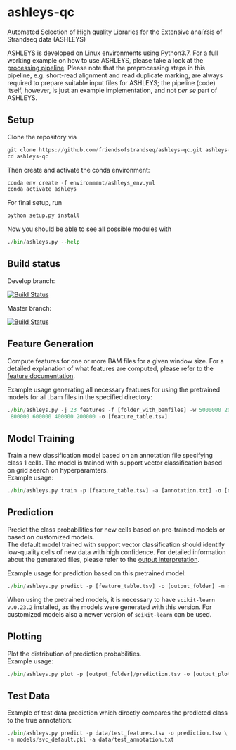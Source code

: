 # ashleys-qc
Automated Selection of High quality Libraries for the Extensive analYsis of Strandseq data (ASHLEYS)

ASHLEYS is developed on Linux environments using Python3.7.
For a full working example on how to use ASHLEYS, please take a look at the [processing pipeline](https://github.com/friendsofstrandseq/ashleys-qc-pipeline).
Please note that the preprocessing steps in this pipeline, e.g. short-read alignment and read duplicate marking, are always
required to prepare suitable input files for ASHLEYS; the pipeline (code) itself, however, is just an example implementation, and not
*per se* part of ASHLEYS.

## Setup
Clone the repository via
``` python
git clone https://github.com/friendsofstrandseq/ashleys-qc.git ashleys-qc
cd ashleys-qc
```
Then create and activate the conda environment:
``` python
conda env create -f environment/ashleys_env.yml
conda activate ashleys
```
For final setup, run
 ``` python
python setup.py install
```
Now you should be able to see all possible modules with
``` python
./bin/ashleys.py --help
```

## Build status

Develop branch:

[![Build Status](https://travis-ci.org/friendsofstrandseq/ashleys-qc.svg?branch=develop)](https://travis-ci.org/friendsofstrandseq/ashleys-qc)

Master branch:

[![Build Status](https://travis-ci.org/friendsofstrandseq/ashleys-qc.svg?branch=master)](https://travis-ci.org/friendsofstrandseq/ashleys-qc)

## Feature Generation
Compute features for one or more BAM files for a given window size. For a detailed explanation
of what features are computed, please refer to the [feature documentation](docs/Features.md).

Example usage generating all necessary features for using the pretrained models for all
.bam files in the specified directory:
``` python
./bin/ashleys.py -j 23 features -f [folder_with_bamfiles] -w 5000000 2000000 1000000 \
 800000 600000 400000 200000 -o [feature_table.tsv]
```

## Model Training
Train a new classification model based on an annotation file specifying class 1 cells.
The model is trained with support vector classification based on grid search on hyperparamters. <br>
Example usage:
``` python
./bin/ashleys.py train -p [feature_table.tsv] -a [annotation.txt] -o [output.tsv]
```

## Prediction
Predict the class probabilities for new cells based on pre-trained models or based on customized models. <br>
The default model trained with support vector classification should identify low-quality cells of new data with high confidence. 
For detailed information about the generated files, please refer to the [output interpretation](docs/Output.md). 

Example usage for prediction based on this pretrained model:
``` python
./bin/ashleys.py predict -p [feature_table.tsv] -o [output_folder] -m models/svc_default.pkl
```
When using the pretrained models, it is necessary to have `scikit-learn v.0.23.2` installed, as the models were generated with this version. 
For customized models also a newer version of `scikit-learn` can be used.

## Plotting
Plot the distribution of prediction probabilities. <br>
Example usage:
``` python
./bin/ashleys.py plot -p [output_folder]/prediction.tsv -o [output_plot]
```

## Test Data
Example of test data prediction which directly compares the predicted class to the true annotation:
``` python
./bin/ashleys.py predict -p data/test_features.tsv -o prediction.tsv \
-m models/svc_default.pkl -a data/test_annotation.txt
```
